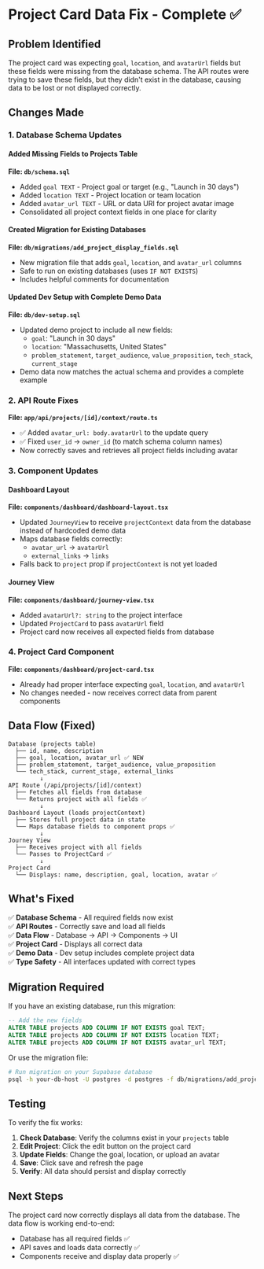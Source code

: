 # Project Card Data Fix - Complete ✅

## Problem Identified
The project card was expecting `goal`, `location`, and `avatarUrl` fields but these fields were missing from the database schema. The API routes were trying to save these fields, but they didn't exist in the database, causing data to be lost or not displayed correctly.

## Changes Made

### 1. Database Schema Updates

#### Added Missing Fields to Projects Table
**File: `db/schema.sql`**
- Added `goal TEXT` - Project goal or target (e.g., "Launch in 30 days")
- Added `location TEXT` - Project location or team location
- Added `avatar_url TEXT` - URL or data URI for project avatar image
- Consolidated all project context fields in one place for clarity

#### Created Migration for Existing Databases
**File: `db/migrations/add_project_display_fields.sql`**
- New migration file that adds `goal`, `location`, and `avatar_url` columns
- Safe to run on existing databases (uses `IF NOT EXISTS`)
- Includes helpful comments for documentation

#### Updated Dev Setup with Complete Demo Data
**File: `db/dev-setup.sql`**
- Updated demo project to include all new fields:
  - `goal`: "Launch in 30 days"
  - `location`: "Massachusetts, United States"
  - `problem_statement`, `target_audience`, `value_proposition`, `tech_stack`, `current_stage`
- Demo data now matches the actual schema and provides a complete example

### 2. API Route Fixes

**File: `app/api/projects/[id]/context/route.ts`**
- ✅ Added `avatar_url: body.avatarUrl` to the update query
- ✅ Fixed `user_id` → `owner_id` (to match schema column names)
- Now correctly saves and retrieves all project fields including avatar

### 3. Component Updates

#### Dashboard Layout
**File: `components/dashboard/dashboard-layout.tsx`**
- Updated `JourneyView` to receive `projectContext` data from the database instead of hardcoded demo data
- Maps database fields correctly:
  - `avatar_url` → `avatarUrl`
  - `external_links` → `links`
- Falls back to `project` prop if `projectContext` is not yet loaded

#### Journey View
**File: `components/dashboard/journey-view.tsx`**
- Added `avatarUrl?: string` to the project interface
- Updated `ProjectCard` to pass `avatarUrl` field
- Project card now receives all expected fields from database

### 4. Project Card Component
**File: `components/dashboard/project-card.tsx`**
- Already had proper interface expecting `goal`, `location`, and `avatarUrl`
- No changes needed - now receives correct data from parent components

## Data Flow (Fixed)

```
Database (projects table)
  ├── id, name, description
  ├── goal, location, avatar_url ✅ NEW
  ├── problem_statement, target_audience, value_proposition
  └── tech_stack, current_stage, external_links
         ↓
API Route (/api/projects/[id]/context)
  ├── Fetches all fields from database
  └── Returns project with all fields ✅
         ↓
Dashboard Layout (loads projectContext)
  ├── Stores full project data in state
  └── Maps database fields to component props ✅
         ↓
Journey View
  ├── Receives project with all fields
  └── Passes to ProjectCard ✅
         ↓
Project Card
  └── Displays: name, description, goal, location, avatar ✅
```

## What's Fixed

✅ **Database Schema** - All required fields now exist  
✅ **API Routes** - Correctly save and load all fields  
✅ **Data Flow** - Database → API → Components → UI  
✅ **Project Card** - Displays all correct data  
✅ **Demo Data** - Dev setup includes complete project data  
✅ **Type Safety** - All interfaces updated with correct types  

## Migration Required

If you have an existing database, run this migration:

```sql
-- Add the new fields
ALTER TABLE projects ADD COLUMN IF NOT EXISTS goal TEXT;
ALTER TABLE projects ADD COLUMN IF NOT EXISTS location TEXT;
ALTER TABLE projects ADD COLUMN IF NOT EXISTS avatar_url TEXT;
```

Or use the migration file:
```bash
# Run migration on your Supabase database
psql -h your-db-host -U postgres -d postgres -f db/migrations/add_project_display_fields.sql
```

## Testing

To verify the fix works:

1. **Check Database**: Verify the columns exist in your `projects` table
2. **Edit Project**: Click the edit button on the project card
3. **Update Fields**: Change the goal, location, or upload an avatar
4. **Save**: Click save and refresh the page
5. **Verify**: All data should persist and display correctly

## Next Steps

The project card now correctly displays all data from the database. The data flow is working end-to-end:
- Database has all required fields ✅
- API saves and loads data correctly ✅
- Components receive and display data properly ✅

